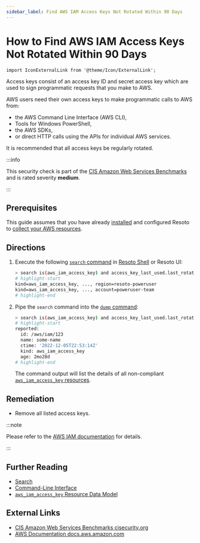 ```yaml
---
sidebar_label: Find AWS IAM Access Keys Not Rotated Within 90 Days
---
```


# How to Find AWS IAM Access Keys Not Rotated Within 90 Days

```mdx-code-block
import IconExternalLink from '@theme/Icon/ExternalLink';
```

Access keys consist of an access key ID and secret access key which are used to sign programmatic requests that you make to AWS.

AWS users need their own access keys to make programmatic calls to AWS from:

- the AWS Command Line Interface (AWS CLI),
- Tools for Windows PowerShell,
- the AWS SDKs,
- or direct HTTP calls using the APIs for individual AWS services.

It is recommended that all access keys be regularly rotated.

:::info

This security check is part of the [CIS Amazon Web Services Benchmarks](https://cisecurity.org/benchmark/amazon_web_services) and is rated severity **medium**.

:::

## Prerequisites

This guide assumes that you have already [installed](../../../getting-started/install-resoto/index.md) and configured Resoto to [collect your AWS resources](../../../how-to-guides/data-sources/collect-aws-resource-data.md).

## Directions

1. Execute the following [`search` command](../../../reference/cli/search-commands/search.md) in [Resoto Shell](../../../reference/components/shell.md) or Resoto UI:

   ```bash
   > search is(aws_iam_access_key) and access_key_last_used.last_rotated<-90d
   # highlight-start
   ​kind=aws_iam_access_key, ..., region=resoto-poweruser
   ​kind=aws_iam_access_key, ..., account=poweruser-team
   # highlight-end
   ```

2. Pipe the `search` command into the [`dump` command](../../../reference/cli/format-commands/dump.md):

   ```bash
   > search is(aws_iam_access_key) and access_key_last_used.last_rotated<-90d | dump
   # highlight-start
   ​reported:
   ​  id: /aws/iam/123
   ​  name: some-name
   ​  ctime: '2022-12-05T22:53:14Z'
   ​  kind: aws_iam_access_key
   ​  age: 2mo28d
   # highlight-end
   ```

   The command output will list the details of all non-compliant [`aws_iam_access_key` resources](../../../reference/unified-data-model/aws.md#aws_iam_access_key).

## Remediation

- Remove all listed access keys.

:::note

Please refer to the [AWS IAM documentation](https://docs.aws.amazon.com/IAM/latest/UserGuide/id_credentials_getting-report.html) for details.

:::

## Further Reading

- [Search](../../../reference/search/index.md)
- [Command-Line Interface](../../../reference/cli/index.md)
- [`aws_iam_access_key` Resource Data Model](../../../reference/unified-data-model/aws.md#aws_iam_access_key)

## External Links

- [CIS Amazon Web Services Benchmarks <span class="badge badge--secondary" aria-hidden="true">cisecurity.org <IconExternalLink width="10" height="10" /></span>](https://cisecurity.org/benchmark/amazon_web_services)
- [AWS Documentation <span class="badge badge--secondary" aria-hidden="true">docs.aws.amazon.com <IconExternalLink width="10" height="10" /></span>](https://docs.aws.amazon.com/IAM/latest/UserGuide/id_credentials_getting-report.html)
